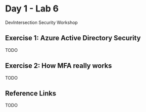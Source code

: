 # Day 1 - Lab 6

DevIntersection Security Workshop

## Exercise 1: Azure Active Directory Security

TODO

## Exercise 2: How MFA really works

TODO

## Reference Links

TODO
